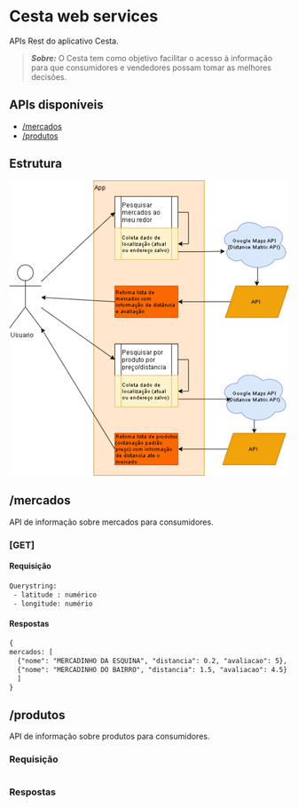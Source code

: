 # Cesta web services

APIs Rest do aplicativo Cesta.
> **_Sobre:_** O Cesta tem como objetivo facilitar o acesso à informação para que consumidores e vendedores possam tomar as melhores decisões.

## APIs disponíveis
- [/mercados](#/mercados)
- [/produtos](#/produtos)

## Estrutura
![Estrutura](docs/API_cesta_ideia.png)

## /mercados
API de informação sobre mercados para consumidores.

### [GET]
#### Requisição
```
Querystring: 
 - latitude : numérico
 - longitude: numério
```

#### Respostas
```
{
mercados: [ 
  {"nome": "MERCADINHO DA ESQUINA", "distancia": 0.2, "avaliacao": 5},
  {"nome": "MERCADINHO DO BAIRRO", "distancia": 1.5, "avaliacao": 4.5}
  ]
}
```

## /produtos
API de informação sobre produtos para consumidores.

### Requisição
```

```

### Respostas
```

```
